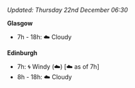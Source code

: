 *Updated: Thursday 22nd December 06:30*

**Glasgow**

* 7h - 18h: :cloud: Cloudy

**Edinburgh**

* 7h: :cyclone: Windy (:cloud:) [:cloud: as of 7h]
* 8h - 18h: :cloud: Cloudy
